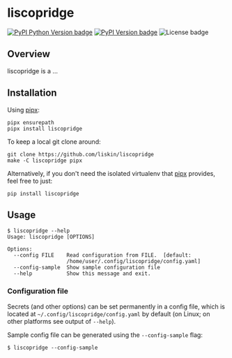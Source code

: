 # liscopridge

[![PyPI Python Version badge](https://img.shields.io/pypi/pyversions/liscopridge)](https://pypi.org/project/liscopridge/)
[![PyPI Version badge](https://img.shields.io/pypi/v/liscopridge)](https://pypi.org/project/liscopridge/)
![License badge](https://img.shields.io/github/license/liskin/liscopridge)

## Overview

liscopridge is a …

<!-- FIXME: example image -->

## Installation

Using [pipx][]:

```
pipx ensurepath
pipx install liscopridge
```

To keep a local git clone around:

```
git clone https://github.com/liskin/liscopridge
make -C liscopridge pipx
```

Alternatively, if you don't need the isolated virtualenv that [pipx][]
provides, feel free to just:

```
pip install liscopridge
```

[pipx]: https://github.com/pypa/pipx

## Usage

<!-- include tests/readme/help.md -->
    $ liscopridge --help
    Usage: liscopridge [OPTIONS]
    
    Options:
      --config FILE    Read configuration from FILE.  [default:
                       /home/user/.config/liscopridge/config.yaml]
      --config-sample  Show sample configuration file
      --help           Show this message and exit.
<!-- end include tests/readme/help.md -->

<!-- FIXME: example -->

### Configuration file

Secrets (and other options) can be set permanently in a config file,
which is located at `~/.config/liscopridge/config.yaml` by default
(on Linux; on other platforms see output of `--help`).

Sample config file can be generated using the `--config-sample` flag:

<!-- include tests/readme/config-sample.md -->
    $ liscopridge --config-sample
<!-- end include tests/readme/config-sample.md -->
